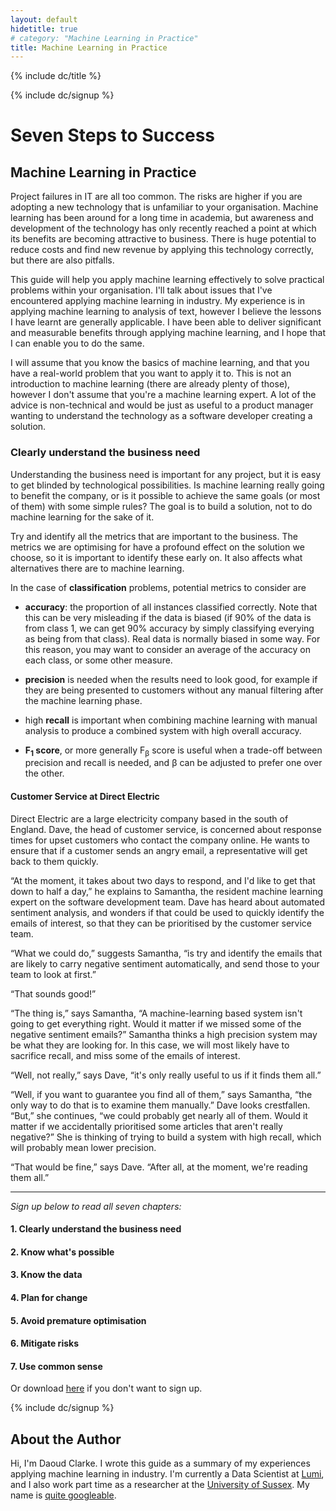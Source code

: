 ```yaml
---
layout: default
hidetitle: true
# category: "Machine Learning in Practice"
title: Machine Learning in Practice
---
```

<!-- {% include JB/setup %} -->

{% include dc/title %}

{% include dc/signup %}

# Seven Steps to Success

## Machine Learning in Practice

Project failures in IT are all too common. The risks are higher if you
are adopting a new technology that is unfamiliar to your
organisation. Machine learning has been around for a long time in
academia, but awareness and development of the technology has only
recently reached a point at which its benefits are becoming attractive
to business. There is huge potential to reduce costs and find new
revenue by applying this technology correctly, but there are also
pitfalls.

This guide will help you apply machine learning effectively to solve
practical problems within your organisation. I'll talk about issues
that I've encountered applying machine learning in industry. My
experience is in applying machine learning to analysis of text,
however I believe the lessons I have learnt are generally
applicable. I have been able to deliver significant and measurable
benefits through applying machine learning, and I hope that I can
enable you to do the same.

I will assume that you know the basics of machine learning, and that
you have a real-world problem that you want to apply it to. This is
not an introduction to machine learning (there are already plenty of
those), however I don't assume that you're a machine learning
expert. A lot of the advice is non-technical and would be just as
useful to a product manager wanting to understand the technology as a
software developer creating a solution.

### Clearly understand the business need

Understanding the business need is important for any project, but it
is easy to get blinded by technological possibilities. Is machine
learning really going to benefit the company, or is it possible to
achieve the same goals (or most of them) with some simple rules? The
goal is to build a solution, not to do machine learning for the sake
of it.

Try and identify all the metrics that are important to the business.
The metrics we are optimising for have a profound effect on the
solution we choose, so it is important to identify these early on. It
also affects what alternatives there are to machine learning.

In the case of **classification** problems, potential metrics to
consider are

 - **accuracy**: the proportion of all instances classified
  correctly. Note that this can be very misleading if the data is
  biased (if 90% of the data is from class 1, we can get 90%
  accuracy by simply classifying everying as being from that
  class). Real data is normally biased in some way. For this reason,
  you may want to consider an average of the accuracy on each class,
  or some other measure.

 - **precision** is needed when the results
  need to look good, for example if they are being presented to
  customers without any manual filtering after the machine learning
  phase.

 - high **recall** is important when combining machine
  learning with manual analysis to produce a combined system with high
  overall accuracy.

 - **F<sub>1</sub> score**, or more generally F<sub>&beta;</sub> score is useful
  when a trade-off between precision and recall is needed, and &beta;
  can be adjusted to prefer one over the other.

#### Customer Service at Direct Electric

Direct Electric are a large electricity company based in the south of
England. Dave, the head of customer service, is concerned about
response times for upset customers who contact the company online. He
wants to ensure that if a customer sends an angry email, a
representative will get back to them quickly.

&ldquo;At the moment, it takes about two days to respond, and I'd like to
get that down to half a day,&rdquo; he explains to Samantha, the resident
machine learning expert on the software development team. Dave has
heard about automated sentiment analysis, and wonders if that could be
used to quickly identify the emails of interest, so that they can be
prioritised by the customer service team.

&ldquo;What we could do,&rdquo; suggests Samantha, &ldquo;is try and identify the
emails that are likely to carry negative sentiment automatically, and
send those to your team to look at first.&rdquo;

&ldquo;That sounds good!&rdquo;

&ldquo;The thing is,&rdquo; says Samantha, &ldquo;A machine-learning based system
isn't going to get everything right. Would it matter if we missed some
of the negative sentiment emails?&rdquo; Samantha thinks a high precision
system may be what they are looking for. In this case, we will most
likely have to sacrifice recall, and miss some of the emails of
interest.

&ldquo;Well, not really,&rdquo; says Dave, &ldquo;it's only really useful to us if it
finds them all.&rdquo;

&ldquo;Well, if you want to guarantee you find all of them,&rdquo; says
Samantha, &ldquo;the only way to do that is to examine them manually.&rdquo;
Dave looks crestfallen. &ldquo;But,&rdquo; she continues, &ldquo;we could probably
get nearly all of them. Would it matter if we accidentally prioritised
some articles that aren't really negative?&rdquo; She is thinking of trying
to build a system with high recall, which will probably mean lower
precision.

&ldquo;That would be fine,&rdquo; says Dave. &ldquo;After all, at the moment, we're
reading them all.&rdquo;

----------------------------------------------------------------------

<i>Sign up below to read all seven chapters:</i>
#### 1. Clearly understand the business need
#### 2. Know what's possible
#### 3. Know the data
#### 4. Plan for change
#### 5. Avoid premature optimisation
#### 6. Mitigate risks
#### 7. Use common sense

Or download <a href="guide.pdf">here</a> if you don't want to sign up.

{% include dc/signup %}

## About the Author

Hi, I'm Daoud Clarke. I wrote this guide as a summary of my
experiences applying machine learning in industry. I'm currently a
Data Scientist at [Lumi](http://lumi.do), and I also work part time as
a researcher at the
[University of Sussex](http://www.sussex.ac.uk). My name is
[quite googleable](http://www.google.co.uk/search?q=daoud+clarke).
